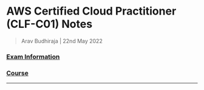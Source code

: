 # AWS Certified Cloud Practitioner (CLF-C01) Notes

> Arav Budhiraja | 22nd May 2022

### [Exam Information](https://aws.amazon.com/certification/certified-cloud-practitioner/)
### [Course](https://www.youtube.com/watch?v=SOTamWNgDKc)

***
